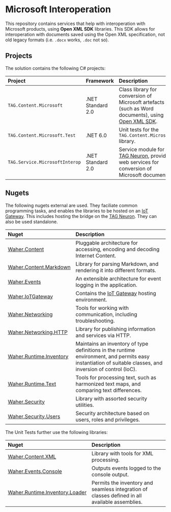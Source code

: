 Microsoft Interoperation
===========================

This repository contains services that help with interoperation with Microsoft products,
using **Open XML SDK** libraries. This SDK allows for interoperation with documents saved using
the Open XML specification, not old legacy formats (i.e. `.docx` works, `.doc` not so).

## Projects

The solution contains the following C# projects:

| Project                        | Framework         | Description |
|:-------------------------------|:------------------|:------------|
| `TAG.Content.Microsoft`        | .NET Standard 2.0 | Class library for conversion of Microsoft artefacts (such as Word documents), using [Open XML SDK](https://sv.wikipedia.org/wiki/Office_Open_XML). |
| `TAG.Content.Microsoft.Test`   | .NET 6.0          | Unit tests for the `TAG.Content.Microsoft` library. |
| `TAG.Service.MicrosoftInterop` | .NET Standard 2.0 | Service module for the [TAG Neuron](https://lab.tagroot.io/Documentation/Index.md), providing web services for conversion of Microsoft documents. |

## Nugets

The following nugets external are used. They faciliate common programming tasks, and
enables the libraries to be hosted on an [IoT Gateway](https://github.com/PeterWaher/IoTGateway).
This includes hosting the bridge on the [TAG Neuron](https://lab.tagroot.io/Documentation/Index.md).
They can also be used standalone.

| Nuget                                                                                              | Description |
|:---------------------------------------------------------------------------------------------------|:------------|
| [Waher.Content](https://www.nuget.org/packages/Waher.Content/)                                     | Pluggable architecture for accessing, encoding and decoding Internet Content. |
| [Waher.Content.Markdown](https://www.nuget.org/packages/Waher.Content.Markdown/)                   | Library for parsing Markdown, and rendering it into different formats. |
| [Waher.Events](https://www.nuget.org/packages/Waher.Events/)                                       | An extensible architecture for event logging in the application. |
| [Waher.IoTGateway](https://www.nuget.org/packages/Waher.IoTGateway/)                               | Contains the [IoT Gateway](https://github.com/PeterWaher/IoTGateway) hosting environment. |
| [Waher.Networking](https://www.nuget.org/packages/Waher.Networking/)                               | Tools for working with communication, including troubleshooting. |
| [Waher.Networking.HTTP](https://www.nuget.org/packages/Waher.Networking.HTTP/)                     | Library for publishing information and services via HTTP. |
| [Waher.Runtime.Inventory](https://www.nuget.org/packages/Waher.Runtime.Inventory/)                 | Maintains an inventory of type definitions in the runtime environment, and permits easy instantiation of suitable classes, and inversion of control (IoC). |
| [Waher.Runtime.Text](https://www.nuget.org/packages/Waher.Runtime.Text/)                           | Tools for processing text, such as harmonized text maps, and comparing text differences. |
| [Waher.Security](https://www.nuget.org/packages/Waher.Security/)                                   | Library with assorted security utilities. |
| [Waher.Security.Users](https://www.nuget.org/packages/Waher.Security.Users/)                       | Security architecture based on users, roles and privileges. |

The Unit Tests further use the following libraries:

| Nuget                                                                                            | Description |
|:-------------------------------------------------------------------------------------------------|:------------|
| [Waher.Content.XML](https://www.nuget.org/packages/Waher.Content.XML/)                           | Library with tools for XML processing. |
| [Waher.Events.Console](https://www.nuget.org/packages/Waher.Events.Console/)                     | Outputs events logged to the console output. |
| [Waher.Runtime.Inventory.Loader](https://www.nuget.org/packages/Waher.Runtime.Inventory.Loader/) | Permits the inventory and seamless integration of classes defined in all available assemblies. |
